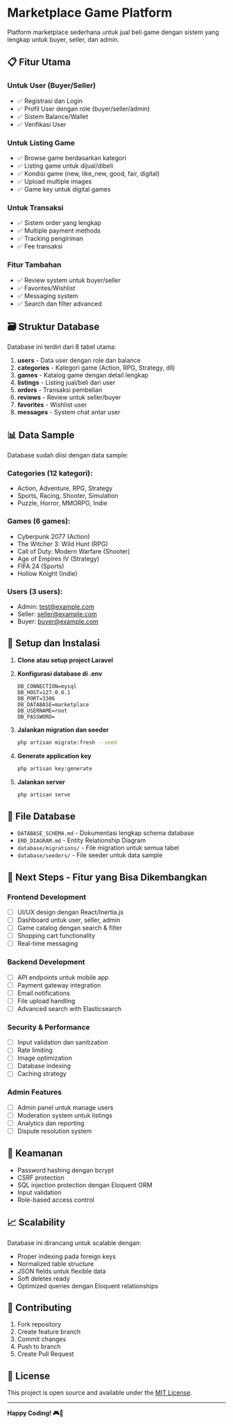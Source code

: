 # Marketplace Game Platform

Platform marketplace sederhana untuk jual beli game dengan sistem yang lengkap untuk buyer, seller, dan admin.

## 📋 Fitur Utama

### Untuk User (Buyer/Seller)
- ✅ Registrasi dan Login
- ✅ Profil User dengan role (buyer/seller/admin)
- ✅ Sistem Balance/Wallet
- ✅ Verifikasi User

### Untuk Listing Game
- ✅ Browse game berdasarkan kategori
- ✅ Listing game untuk dijual/dibeli
- ✅ Kondisi game (new, like_new, good, fair, digital)
- ✅ Upload multiple images
- ✅ Game key untuk digital games

### Untuk Transaksi
- ✅ Sistem order yang lengkap
- ✅ Multiple payment methods
- ✅ Tracking pengiriman
- ✅ Fee transaksi

### Fitur Tambahan
- ✅ Review system untuk buyer/seller
- ✅ Favorites/Wishlist
- ✅ Messaging system
- ✅ Search dan filter advanced

## 🗃️ Struktur Database

Database ini terdiri dari 8 tabel utama:

1. **users** - Data user dengan role dan balance
2. **categories** - Kategori game (Action, RPG, Strategy, dll)
3. **games** - Katalog game dengan detail lengkap
4. **listings** - Listing jual/beli dari user
5. **orders** - Transaksi pembelian
6. **reviews** - Review untuk seller/buyer
7. **favorites** - Wishlist user
8. **messages** - System chat antar user

## 📊 Data Sample

Database sudah diisi dengan data sample:

### Categories (12 kategori):
- Action, Adventure, RPG, Strategy
- Sports, Racing, Shooter, Simulation
- Puzzle, Horror, MMORPG, Indie

### Games (6 games):
- Cyberpunk 2077 (Action)
- The Witcher 3: Wild Hunt (RPG)
- Call of Duty: Modern Warfare (Shooter)
- Age of Empires IV (Strategy)
- FIFA 24 (Sports)
- Hollow Knight (Indie)

### Users (3 users):
- Admin: test@example.com
- Seller: seller@example.com
- Buyer: buyer@example.com

## 🚀 Setup dan Instalasi

1. **Clone atau setup project Laravel**
2. **Konfigurasi database di .env**
   ```
   DB_CONNECTION=mysql
   DB_HOST=127.0.0.1
   DB_PORT=3306
   DB_DATABASE=marketplace
   DB_USERNAME=root
   DB_PASSWORD=
   ```

3. **Jalankan migration dan seeder**
   ```bash
   php artisan migrate:fresh --seed
   ```

4. **Generate application key**
   ```bash
   php artisan key:generate
   ```

5. **Jalankan server**
   ```bash
   php artisan serve
   ```

## 📁 File Database

- `DATABASE_SCHEMA.md` - Dokumentasi lengkap schema database
- `ERD_DIAGRAM.md` - Entity Relationship Diagram
- `database/migrations/` - File migration untuk semua tabel
- `database/seeders/` - File seeder untuk data sample

## 🎯 Next Steps - Fitur yang Bisa Dikembangkan

### Frontend Development
- [ ] UI/UX design dengan React/Inertia.js
- [ ] Dashboard untuk user, seller, admin
- [ ] Game catalog dengan search & filter
- [ ] Shopping cart functionality
- [ ] Real-time messaging

### Backend Development
- [ ] API endpoints untuk mobile app
- [ ] Payment gateway integration
- [ ] Email notifications
- [ ] File upload handling
- [ ] Advanced search with Elasticsearch

### Security & Performance
- [ ] Input validation dan sanitization
- [ ] Rate limiting
- [ ] Image optimization
- [ ] Database indexing
- [ ] Caching strategy

### Admin Features
- [ ] Admin panel untuk manage users
- [ ] Moderation system untuk listings
- [ ] Analytics dan reporting
- [ ] Dispute resolution system

## 🔐 Keamanan

- Password hashing dengan bcrypt
- CSRF protection
- SQL injection protection dengan Eloquent ORM
- Input validation
- Role-based access control

## 📈 Scalability

Database ini dirancang untuk scalable dengan:
- Proper indexing pada foreign keys
- Normalized table structure
- JSON fields untuk flexible data
- Soft deletes ready
- Optimized queries dengan Eloquent relationships

## 🤝 Contributing

1. Fork repository
2. Create feature branch
3. Commit changes
4. Push to branch
5. Create Pull Request

## 📝 License

This project is open source and available under the [MIT License](LICENSE).

---

**Happy Coding! 🎮🚀**
